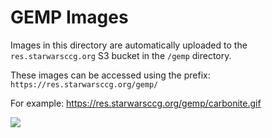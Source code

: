 GEMP Images
===========

Images in this directory are automatically uploaded to the `res.starwarsccg.org` S3 bucket in the `/gemp` directory.

These images can be accessed using the prefix: `https://res.starwarsccg.org/gemp/`

For example: https://res.starwarsccg.org/gemp/carbonite.gif

![](https://res.starwarsccg.org/gemp/carbonite.gif)




